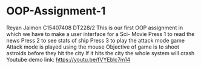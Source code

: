 # OOP-Assignment-1
Reyan Jaimon
C15407408
DT228/2
This is our first OOP assignment in which we have to make a user interface for a Sci- Movie
Press 1 to read the news
Press 2 to see stats of ship
Press 3 to play the attack mode game
Attack mode is played using the mouse
Objective of game is to shoot astroids before they hit the city
If it hits the city the whole system will crash
Youtube demo link: https://youtu.be/fVYEblc7m14
